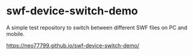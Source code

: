 # swf-device-switch-demo

A simple test repository to switch between different SWF files on PC and mobile.  

https://neo77799.github.io/swf-device-switch-demo/
